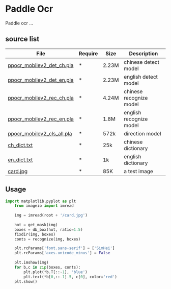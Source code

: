 # Paddle Ocr
Paddle ocr ...

## source list
| File | Require | Size | Description |
| --- | --- | --- | --- |
| [ppocr_mobilev2_det_ch.pla]() | * | 2.23M | chinese detect model |
| [ppocr_mobilev2_det_en.pla]() | * | 2.23M | english detect model |
| [ppocr_mobilev2_rec_ch.pla]() | * | 4.24M | chinese recognize model |
| [ppocr_mobilev2_rec_en.pla]() | * | 1.8M | english recognize model |
| [ppocr_mobilev2_cls_all.pla]() | * | 572k | direction model |
| [ch_dict.txt]() | * | 25k | chinese dictionary |
| [en_dict.txt]() | * | 1k | english dictionary |
| [card.jpg]() | * | 85K | a test image |

## Usage
```python
import matplotlib.pyplot as plt
    from imageio import imread
    
    img = imread(root + '/card.jpg')
    
    hot = get_mask(img)
    boxes = db_box(hot, ratio=1.5)
    fixdir(img, boxes)
    conts = recognize(img, boxes)

    plt.rcParams['font.sans-serif'] = ['SimHei']
    plt.rcParams['axes.unicode_minus'] = False
    
    plt.imshow(img)
    for b,c in zip(boxes, conts):
        plt.plot(*b.T[::-1], 'blue')
        plt.text(*b[0,::-1]-5, c[0], color='red')
    plt.show()
```
